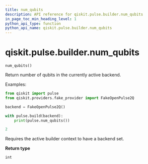 ```yaml
---
title: num_qubits
description: API reference for qiskit.pulse.builder.num_qubits
in_page_toc_min_heading_level: 1
python_api_type: function
python_api_name: qiskit.pulse.builder.num_qubits
---
```


# qiskit.pulse.builder.num\_qubits

<span id="qiskit.pulse.builder.num_qubits" />

`num_qubits()`

Return number of qubits in the currently active backend.

Examples:

```python
from qiskit import pulse
from qiskit.providers.fake_provider import FakeOpenPulse2Q

backend = FakeOpenPulse2Q()

with pulse.build(backend):
    print(pulse.num_qubits())
```

```python
2
```

<Admonition title="Note" type="note">
  Requires the active builder context to have a backend set.
</Admonition>

**Return type**

`int`

